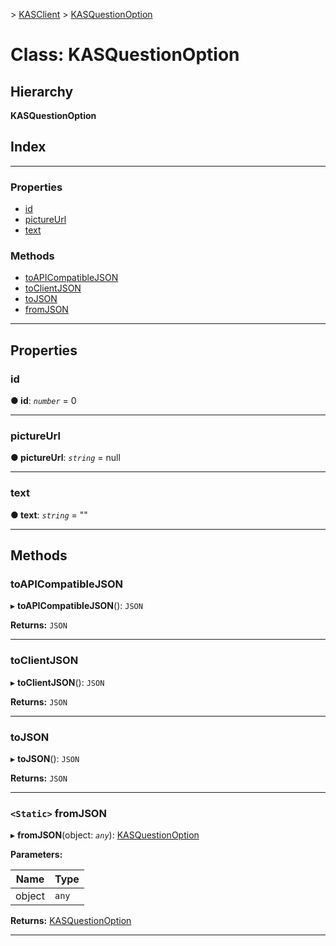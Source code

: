 [](../README.md) > [KASClient](../modules/kasclient.md) > [KASQuestionOption](../classes/kasclient.kasquestionoption.md)

# Class: KASQuestionOption

## Hierarchy

**KASQuestionOption**

## Index

---

### Properties

* [id](kasclient.kasquestionoption.md#id)
* [pictureUrl](kasclient.kasquestionoption.md#pictureurl)
* [text](kasclient.kasquestionoption.md#text)

### Methods

* [toAPICompatibleJSON](kasclient.kasquestionoption.md#toapicompatiblejson)
* [toClientJSON](kasclient.kasquestionoption.md#toclientjson)
* [toJSON](kasclient.kasquestionoption.md#tojson)
* [fromJSON](kasclient.kasquestionoption.md#fromjson)

---

## Properties

<a id="id"></a>

###  id

**● id**: *`number`* = 0

___
<a id="pictureurl"></a>

###  pictureUrl

**● pictureUrl**: *`string`* =  null

___
<a id="text"></a>

###  text

**● text**: *`string`* = ""

___

## Methods

<a id="toapicompatiblejson"></a>

###  toAPICompatibleJSON

▸ **toAPICompatibleJSON**(): `JSON`

**Returns:** `JSON`

___
<a id="toclientjson"></a>

###  toClientJSON

▸ **toClientJSON**(): `JSON`

**Returns:** `JSON`

___
<a id="tojson"></a>

###  toJSON

▸ **toJSON**(): `JSON`

**Returns:** `JSON`

___
<a id="fromjson"></a>

### `<Static>` fromJSON

▸ **fromJSON**(object: *`any`*): [KASQuestionOption](kasclient.kasquestionoption.md)

**Parameters:**

| Name | Type |
| ------ | ------ |
| object | `any` |

**Returns:** [KASQuestionOption](kasclient.kasquestionoption.md)

___

